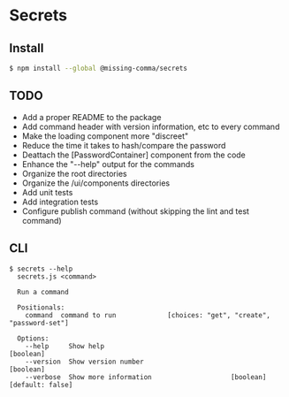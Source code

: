 # Secrets

## Install

```bash
$ npm install --global @missing-comma/secrets
```

## TODO

- Add a proper README to the package
- Add command header with version information, etc to every command
- Make the loading component more "discreet"
- Reduce the time it takes to hash/compare the password
- Deattach the [PasswordContainer] component from the code
- Enhance the "--help" output for the commands
- Organize the root directories
- Organize the /ui/components directories
- Add unit tests
- Add integration tests
- Configure publish command (without skipping the lint and test command)

## CLI

```
$ secrets --help
  secrets.js <command>

  Run a command

  Positionals:
    command  command to run             [choices: "get", "create", "password-set"]

  Options:
    --help     Show help                                                 [boolean]
    --version  Show version number                                       [boolean]
    --verbose  Show more information                    [boolean] [default: false]
```
